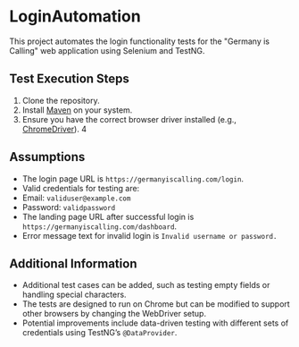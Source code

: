 # LoginAutomation
This project automates the login functionality tests for the "Germany is Calling" web application using Selenium and TestNG.

## Test Execution Steps

1. Clone the repository.
2. Install [Maven](https://maven.apache.org/install.html) on your system.
3. Ensure you have the correct browser driver installed (e.g., [ChromeDriver](https://chromedriver.chromium.org/)).
4

## Assumptions

- The login page URL is `https://germanyiscalling.com/login`.
- Valid credentials for testing are:
- Email: `validuser@example.com`
- Password: `validpassword`
- The landing page URL after successful login is `https://germanyiscalling.com/dashboard`.
- Error message text for invalid login is `Invalid username or password.`

## Additional Information

- Additional test cases can be added, such as testing empty fields or handling special characters.
- The tests are designed to run on Chrome but can be modified to support other browsers by changing the WebDriver setup.
- Potential improvements include data-driven testing with different sets of credentials using TestNG’s `@DataProvider`.
